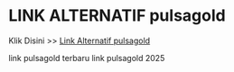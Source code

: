 # LINK ALTERNATIF pulsagold

Klik Disini >> <a href="https://linksto.pages.dev/">Link Alternatif pulsagold </a>

link pulsagold terbaru
link pulsagold 2025